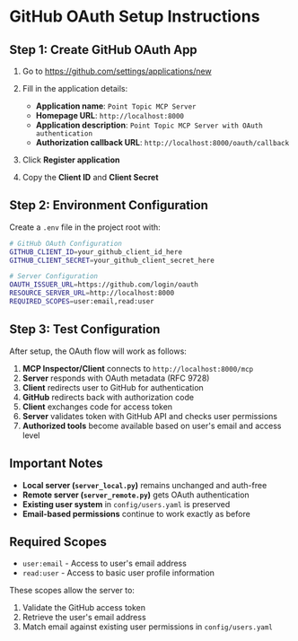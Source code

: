 # GitHub OAuth Setup Instructions

## Step 1: Create GitHub OAuth App

1. Go to https://github.com/settings/applications/new
2. Fill in the application details:

   - **Application name**: `Point Topic MCP Server`
   - **Homepage URL**: `http://localhost:8000`
   - **Application description**: `Point Topic MCP Server with OAuth authentication`
   - **Authorization callback URL**: `http://localhost:8000/oauth/callback`

3. Click **Register application**
4. Copy the **Client ID** and **Client Secret**

## Step 2: Environment Configuration

Create a `.env` file in the project root with:

```bash
# GitHub OAuth Configuration
GITHUB_CLIENT_ID=your_github_client_id_here
GITHUB_CLIENT_SECRET=your_github_client_secret_here

# Server Configuration
OAUTH_ISSUER_URL=https://github.com/login/oauth
RESOURCE_SERVER_URL=http://localhost:8000
REQUIRED_SCOPES=user:email,read:user
```

## Step 3: Test Configuration

After setup, the OAuth flow will work as follows:

1. **MCP Inspector/Client** connects to `http://localhost:8000/mcp`
2. **Server** responds with OAuth metadata (RFC 9728)
3. **Client** redirects user to GitHub for authentication
4. **GitHub** redirects back with authorization code
5. **Client** exchanges code for access token
6. **Server** validates token with GitHub API and checks user permissions
7. **Authorized tools** become available based on user's email and access level

## Important Notes

- **Local server (`server_local.py`)** remains unchanged and auth-free
- **Remote server (`server_remote.py`)** gets OAuth authentication
- **Existing user system** in `config/users.yaml` is preserved
- **Email-based permissions** continue to work exactly as before

## Required Scopes

- `user:email` - Access to user's email address
- `read:user` - Access to basic user profile information

These scopes allow the server to:

1. Validate the GitHub access token
2. Retrieve the user's email address
3. Match email against existing user permissions in `config/users.yaml`
